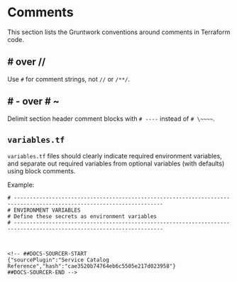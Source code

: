 # Comments

This section lists the Gruntwork conventions around comments in Terraform code.

## # over //

Use `#` for comment strings, not `//` or `/**/`.

## # - over # ~

Delimit section header comment blocks with `# ----` instead of `# \~~~~`.

## `variables.tf`

`variables.tf` files should clearly indicate required environment variables, and separate out required variables from
optional variables (with defaults) using block comments.

Example:

```hcl
# ---------------------------------------------------------------------------------------------------------------------
# ENVIRONMENT VARIABLES
# Define these secrets as environment variables
# ---------------------------------------------------------------------------------------------------------------------



<!-- ##DOCS-SOURCER-START
{"sourcePlugin":"Service Catalog Reference","hash":"cae3520b74764eb6c5505e217d023958"}
##DOCS-SOURCER-END -->
